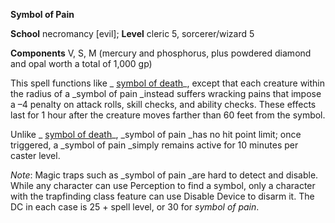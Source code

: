  **Symbol of Pain**

**School** necromancy [evil]; **Level** cleric 5, sorcerer/wizard 5

**Components** V, S, M (mercury and phosphorus, plus powdered diamond and opal worth a total of 1,000 gp)

This spell functions like _ [symbol of death](symbolOfDeath#_symbol-of-death)_, except that each creature within the radius of a _symbol of pain _instead suffers wracking pains that impose a –4 penalty on attack rolls, skill checks, and ability checks. These effects last for 1 hour after the creature moves farther than 60 feet from the symbol.

Unlike _ [symbol of death](symbolOfDeath#_symbol-of-death)_, _symbol of pain _has no hit point limit; once triggered, a _symbol of pain _simply remains active for 10 minutes per caster level.

_Note_: Magic traps such as _symbol of pain _are hard to detect and disable. While any character can use Perception to find a symbol, only a character with the trapfinding class feature can use Disable Device to disarm it. The DC in each case is 25 + spell level, or 30 for _symbol of pain_.

